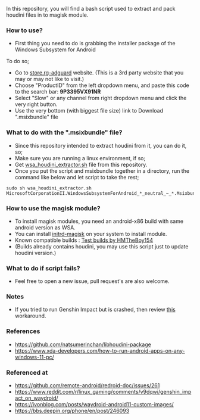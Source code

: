 In this repository, you will find a bash script used to extract and pack houdini files in to magisk module.

### How to use?
- First thing you need to do is grabbing the installer package of the Windows Subsystem for Android

To do so;
- Go to [store.rg-adguard](https://store.rg-adguard.net/) website. (This is a 3rd party website that you may or may not like to visit.)
- Choose "ProductID" from the left dropdown menu, and paste this code to the search bar: **9P3395VX91NR**
- Select "Slow" or any channel from right dropdown menu and click the very right button.
- Use the very bottom (with biggest file size) link to Download ".msixbundle" file

### What to do with the ".msixbundle" file?
- Since this repository intended to extract houdini from it, you can do it, so;
- Make sure you are running a linux environment, if so;
- Get [wsa_houdini_extractor.sh](https://raw.githubusercontent.com/ilhan-athn7/WSA_houdini_A12.1/master/wsa_houdini_extractor.sh) file from this repository.
- Once you put the script and msixbundle together in a directory, run the command like below and let script to take the rest;
```
sudo sh wsa_houdini_extractor.sh MicrosoftCorporationII.WindowsSubsystemForAndroid_*_neutral_~_*.Msixbundle  
```

### How to use the magisk module?
- To install magisk modules, you need an android-x86 build with same android version as WSA.
- You can install [initrd-magisk](https://github.com/HuskyDG/initrd-magisk) on your system to install module.
- Known compatible builds : [Test builds by HMTheBoy154](https://mega.nz/folder/nkYUXTgB#wvQYX938G3RYCzCGexitDg)
- (Builds already contains houdini, you may use this script just to update houdini version.)

### What to do if script fails?
- Feel free to open a new issue, pull request's are also welcome.

### Notes
- If you tried to run Genshin Impact but is crashed, then review [this](https://github.com/ilhan-athn7/WSA_houdini_A12.1/tree/master/GI_affinity_workaround) workaround.

### References
- https://github.com/natsumerinchan/libhoudini-package
- https://www.xda-developers.com/how-to-run-android-apps-on-any-windows-11-pc/

### Referenced at
- https://github.com/remote-android/redroid-doc/issues/261
- https://www.reddit.com/r/linux_gaming/comments/v9dqwi/genshin_impact_on_waydroid/
- https://ivonblog.com/posts/waydroid-android11-custom-images/
- https://bbs.deepin.org/phone/en/post/246093
